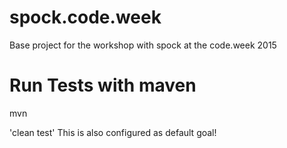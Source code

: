 # spock.code.week

Base project for the workshop with spock at the code.week 2015


# Run Tests with maven

  mvn
  
'clean test' This is also configured as default goal!